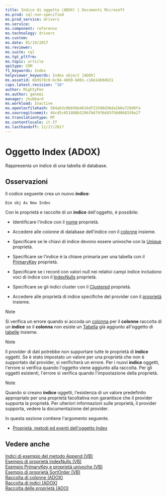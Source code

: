 ```yaml
---
title: Indice di oggetto (ADOX) | Documenti Microsoft
ms.prod: sql-non-specified
ms.prod_service: drivers
ms.service: 
ms.component: reference
ms.technology: drivers
ms.custom: 
ms.date: 01/19/2017
ms.reviewer: 
ms.suite: sql
ms.tgt_pltfrm: 
ms.topic: article
apitype: COM
f1_keywords: Index
helpviewer_keywords: Index object [ADOX]
ms.assetid: 6b9578c0-bc94-46b9-b801-c18e14b04b31
caps.latest.revision: "10"
author: MightyPen
ms.author: genemi
manager: jhubbard
ms.workload: Inactive
ms.openlocfilehash: 584ab3c0bb5bb4616df21598d36da1b6e729d9fa
ms.sourcegitcommit: 44cd5c651488b5296fb679f6d43f50d068339a27
ms.translationtype: MT
ms.contentlocale: it-IT
ms.lasthandoff: 11/17/2017
---
```

# <a name="index-object-adox"></a>Oggetto Index (ADOX)
Rappresenta un indice di una tabella di database.  
  
## <a name="remarks"></a>Osservazioni  
 Il codice seguente crea un nuovo **indice**:  
  
```  
Dim obj As New Index  
```  
  
 Con le proprietà e raccolte di un **indice** dell'oggetto, è possibile:  
  
-   Identificare l'indice con il [nome](../../../ado/reference/adox-api/name-property-adox.md) proprietà.  
  
-   Accedere alle colonne di database dell'indice con il [colonne](../../../ado/reference/adox-api/columns-collection-adox.md) insieme.  
  
-   Specificare se le chiavi di indice devono essere univoche con la [Unique](../../../ado/reference/adox-api/unique-property-adox.md) proprietà.  
  
-   Specificare se l'indice è la chiave primaria per una tabella con il [PrimaryKey](../../../ado/reference/adox-api/primarykey-property-adox.md) proprietà.  
  
-   Specificare se i record con valori null nei relativi campi indice includono voci di indice con il [IndexNulls](../../../ado/reference/adox-api/indexnulls-property-adox.md) proprietà.  
  
-   Specificare se gli indici cluster con il [Clustered](../../../ado/reference/adox-api/clustered-property-adox.md) proprietà.  
  
-   Accedere alle proprietà di indice specifiche del provider con il [proprietà](../../../ado/reference/ado-api/properties-collection-ado.md) insieme.  
  
> [!NOTE]
>  Si verifica un errore quando si accoda un [colonna](../../../ado/reference/adox-api/column-object-adox.md) per il **colonne** raccolta di un **indice** se il **colonna** non esiste un [Tabella](../../../ado/reference/adox-api/table-object-adox.md) già aggiunto all'oggetto di [tabelle](../../../ado/reference/adox-api/tables-collection-adox.md) insieme.  
  
> [!NOTE]
>  Il provider di dati potrebbe non supportare tutte le proprietà di **indice** oggetti. Se è stato impostato un valore per una proprietà che non è supportato dal provider, si verificherà un errore. Per i nuovi **indice** oggetti, l'errore si verifica quando l'oggetto viene aggiunto alla raccolta. Per gli oggetti esistenti, l'errore si verifica quando l'impostazione della proprietà.  
  
> [!NOTE]
>  Quando si creano **indice** oggetti, l'esistenza di un valore predefinito appropriato per una proprietà facoltativa non garantisce che il provider supporta la proprietà. Per ulteriori informazioni sulle proprietà, il provider supporta, vedere la documentazione del provider.  
  
 In questa sezione contiene l'argomento seguente.  
  
-   [Proprietà, metodi ed eventi dell'oggetto Index](../../../ado/reference/adox-api/index-object-properties-methods-and-events.md)  
  
## <a name="see-also"></a>Vedere anche  
 [Indici di esempio del metodo Append (VB)](../../../ado/reference/adox-api/indexes-append-method-example-vb.md)   
 [Esempio di proprietà IndexNulls (VB)](../../../ado/reference/adox-api/indexnulls-property-example-vb.md)   
 [Esempio PrimaryKey e proprietà univoche (VB)](../../../ado/reference/adox-api/primarykey-and-unique-properties-example-vb.md)   
 [Esempio di proprietà SortOrder (VB)](../../../ado/reference/adox-api/sortorder-property-example-vb.md)   
 [Raccolta di colonne (ADOX)](../../../ado/reference/adox-api/columns-collection-adox.md)   
 [Raccolta di indici (ADOX)](../../../ado/reference/adox-api/indexes-collection-adox.md)   
 [Raccolta delle proprietà (ADO)](../../../ado/reference/ado-api/properties-collection-ado.md)
